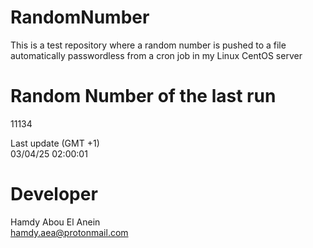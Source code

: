 # RandomNumber    
This is a test repository where a random number is pushed to a file automatically passwordless from a cron job in my Linux CentOS server    
# Random Number of the last run   
11134
      
Last update (GMT +1)    
03/04/25 02:00:01
# Developer    
Hamdy Abou El Anein   
hamdy.aea@protonmail.com
